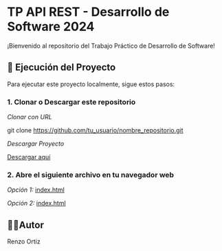 # TP API REST - Desarrollo de Software 2024

¡Bienvenido al repositorio del Trabajo Práctico de Desarrollo de Software!

## 🚀 Ejecución del Proyecto

Para ejecutar este proyecto localmente, sigue estos pasos:

### 1. Clonar o Descargar este repositorio

*Clonar con URL*
   
   git clone https://github.com/tu_usuario/nombre_repositorio.git
    

*Descargar Proyecto*

[Descargar aquí](https://github.com/TheBestDeveloper95/TP-Proyecto-Api-Rest-Desarrollo-de-Software-2024/archive/refs/heads/main.zip)
   
### 2. Abre el siguiente archivo en tu navegador web

*Opción 1:*
   [index.html](https://github.com/TheBestDeveloper95/TP-Proyecto-Api-Rest-Desarrollo-de-Software-2024)

*Opción 2:*
   [index.html](https://github.com/TheBestDeveloper95/TP-Proyecto-Api-Rest-Desarrollo-de-Software-2024/blob/main/index.html) 
   
## 🧑‍💻Autor

Renzo Ortiz

